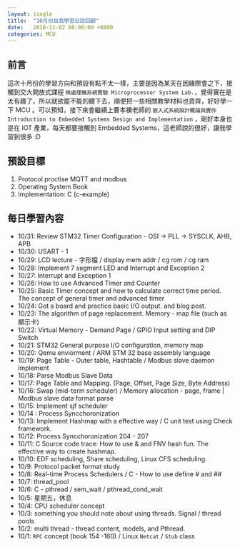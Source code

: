 ```yaml
---
layout: single
title:  "10月份自我學習日誌回顧"
date:   2018-11-02 08:00:00 +0800
categories: MCU
---
```

## 前言
這次十月份的學習方向和預設有點不太一樣，主要是因為某天在因緣際會之下，接觸到交大開放式課程 `微處理機系統實驗 Microprocessor System Lab.`，覺得實在是太有趣了，所以就欲罷不能的聽下去，順便把一些相關教學材料也買齊，好好學一下 MCU 。可以預知，接下來會繼續上曹孝櫟老師的 `嵌入式系統設計概論與實作 Introduction to Embedded Systems Design and Implementation` ，剛好本身也是在 IOT 產業，每天都要接觸到  Embedded Systems，這老師說的很好，讓我學習到很多 :D


## 預設目標
1. Protocol proctise MQTT and modbus
2. Operating System Book
3. Implementation: C (c-example) 

## 每日學習內容
- 10/31: Review STM32 Timer Configuration - OSI -> PLL -> SYSCLK, AHB, APB
- 10/30: USART - 1
- 10/29: LCD lecture - 字形檔 / display mem addr / cg rom / cg ram
- 10/28: Implement 7 segment LED and Interrupt and Exception 2
- 10/27: Interrupt and Exception 1
- 10/26: How to use Advanced Timer and Counter
- 10/25: Basic Timer concept and how to calculate correct time period. The concept of general timer and advanced timer
- 10/24: Got a board and practice basic I/O output. and blog post.
- 10/23: The algorithm of page replacement. Memory - map file (such as 顯示卡)
- 10/22: Virtual Memory - Demand Page / GPIO Input setting and DIP Switch
- 10/21: STM32 General purpose I/O configuration, memory map
- 10/20: Qemu enviorment / ARM STM 32 base assembly language
- 10/19: Page Table - Outer table, Hashtable / Modbus slave daemon implement
- 10/18: Parse Modbus Slave Data
- 10/17: Page Table and Mapping. (Page, Offset, Page Size, Byte Address)
- 10/16: Swap (mid-term scheduler) / Memory allocation - page, frame | Modbus slave data format parse
- 10/15: Implement sjf scheduler
- 10/14 : Process Syncchoronization
- 10/13: Implement Hashmap with a effective way / C unit test using Check framework.
- 10/12: Process Syncchoronization 204 - 207
- 10/11: C Source code trace: How to use & and FNV hash fun. The effective way to create hashmap. 
- 10/10: EDF scheduling, Share scheduling, Linux CFS  scheduling.
- 10/9: Protocol packet format study
- 10/8: Real-time Process Schedulers / C - How to use define # and ## 
- 10/7: thread_pool
- 10/6: C - pthread / sem_wait / pthread_cond_wait
- 10/5: 星期五，休息
- 10/4: CPU scheduler concept
- 10/3: something you should note about using threads. Signal / thread pools
- 10/2: multi thread - thread content, models, and Pthread.
- 10/1: `RPC` concept (book 154 -160) / Linux `Netcat` / `Stub` class